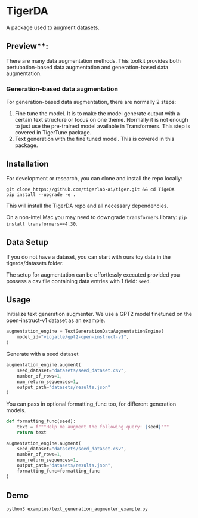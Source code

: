 # TigerDA
A package used to augment datasets.

## Preview**:
There are many data augmentation methods. This toolkit provides both pertubation-based data augmentation and generation-based data augmentation.

### Generation-based data augmentation
For generation-based data augmentation, there are normally 2 steps:
1. Fine tune the model. It is to make the model generate output with a certain text structure or focus on one theme. Normally it is not enough to just use the pre-trained model available in Transformers. This step is covered in TigerTune package.
2. Text generation with the fine tuned model. This is covered in this package.

## Installation

For development or research, you can clone and install the repo locally:
```shell
git clone https://github.com/tigerlab-ai/tiger.git && cd TigeDA
pip install --upgrade -e .
```
This will install the TigerDA repo and all necessary dependencies.

On a non-intel Mac you may need to downgrade `transformers` library: `pip install transformers==4.30`.

## Data Setup
If you do not have a dataset, you can start with ours toy data in the tigerda/datasets folder.

The setup for augmentation can be effortlessly executed provided you possess a csv file containing data entries with 1 field: `seed`.

## Usage
Initialize text generation augmenter. We use a GPT2 model finetuned on the open-instruct-v1 dataset as an example.
```python
augmentation_engine = TextGenerationDataAugmentationEngine(
    model_id="vicgalle/gpt2-open-instruct-v1",
)
```

Generate with a seed dataset
```python
augmentation_engine.augment(
    seed_dataset="datasets/seed_dataset.csv",
    number_of_rows=1,
    num_return_sequences=1,
    output_path="datasets/results.json"
)
```

You can pass in optional formatting_func too, for different generation models.
```python
def formatting_func(seed):
    text = f"""Help me augment the following query: {seed}"""
    return text

augmentation_engine.augment(
    seed_dataset="datasets/seed_dataset.csv",
    number_of_rows=1,
    num_return_sequences=1,
    output_path="datasets/results.json",
    formatting_func=formatting_func
)
```

## Demo
```shell
python3 examples/text_generation_augmenter_example.py 
```


